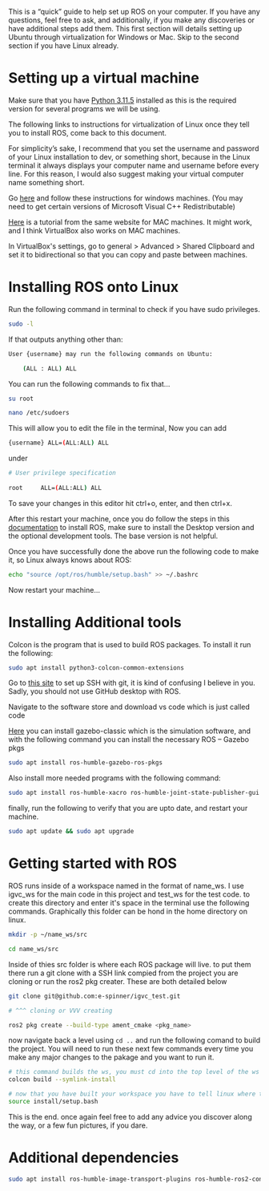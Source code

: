 This is a “quick” guide to help set up ROS on your computer. If you have any questions, feel free to ask, and additionally, if you make any discoveries or have additional steps add them. This first section will details setting up Ubuntu through virtualization for Windows or Mac. Skip to the second section if you have Linux already. 

# Setting up a virtual machine 

Make sure that you have [Python 3.11.5](https://www.python.org/downloads/release/python-31013/) installed as this is the required version for several programs we will be using. 

The following links to instructions for virtualization of Linux once they tell you to install ROS, come back to this document. 

For simplicity’s sake, I recommend that you set the username and password of your Linux installation to dev, or something short, because in the Linux terminal it always displays your computer name and username before every line. For this reason, I would also suggest making your virtual computer name something short. 

Go [here](https://www.theroboticsspace.com/blog/How-To-Install-ROS-2-in-Ubuntu-22-04-VM-On-Windows/) and follow these instructions for windows machines. (You may need to get certain versions of Microsoft Visual C++ Redistributable) 

[Here](https://www.theroboticsspace.com/blog/How-To-Install-ROS-2-in-Ubuntu-22-04-On-M1-Mac/) is a tutorial from the same website for MAC machines. It might work, and I think VirtualBox also works on MAC machines. 

In VirtualBox's settings, go to general > Advanced > Shared Clipboard and set it to bidirectional so that you can copy and paste between machines. 

# Installing ROS onto Linux 

Run the following command in terminal to check if you have sudo privileges.  

```bash
sudo -l 
```

If that outputs anything other than:   

```bash
User {username} may run the following commands on Ubuntu: 

    (ALL : ALL) ALL 
```
You can run the following commands to fix that... 
```bash
su root 

nano /etc/sudoers 
```
This will allow you to edit the file in the terminal, Now you can add  

```bash
{username} ALL=(ALL:ALL) ALL 
```

under

```bash
# User privilege specification 
 
root     ALL=(ALL:ALL) ALL 
```

To save your changes in this editor hit ctrl+o, enter, and then ctrl+x.

After this restart your machine, once you do follow the steps in this [documentation](https://docs.ros.org/en/humble/Installation/Ubuntu-Install-Debians.html) to install ROS, make sure to install the Desktop version and the optional development tools. The base version is not helpful. 

Once you have successfully done the above run the following code to make it, so Linux always knows about ROS: 

```bash
echo "source /opt/ros/humble/setup.bash" >> ~/.bashrc 
```
Now restart your machine... 

# Installing Additional tools 

Colcon is the program that is used to build ROS packages. To install it run the following: 
```bash
sudo apt install python3-colcon-common-extensions 
```
Go to [this site](https://docs.github.com/en/authentication/connecting-to-github-with-ssh) to set up SSH with git, it is kind of confusing I believe in you. Sadly, you should not use GitHub desktop with ROS. 

Navigate to the software store and download vs code which is just called code 

[Here](https://classic.gazebosim.org/tutorials?tut=install_ubuntu&cat=install) you can install gazebo-classic which is the simulation software, and with the following command you can install the necessary ROS – Gazebo pkgs  
```bash
sudo apt install ros-humble-gazebo-ros-pkgs 
```
Also install more needed programs with the following command: 
```bash
sudo apt install ros-humble-xacro ros-humble-joint-state-publisher-gui 

```
finally, run the following to verify that you are upto date, and restart your machine.
```bash
sudo apt update && sudo apt upgrade
```
# Getting started with ROS

ROS runs inside of a workspace named in the format of name_ws. I use igvc_ws for the main code in this project and test_ws for the test code. to create this directory and enter it's space in the terminal use the following commands. Graphically this folder can be hond in the home directory on linux.

```bash
mkdir -p ~/name_ws/src

cd name_ws/src
```

Inside of thies src folder is where each ROS package will live. to put them there run a git clone with a SSH link compied from the project you are cloning or run the ros2 pkg creater. These are both detailed below

```bash 
git clone git@github.com:e-spinner/igvc_test.git

# ^^^ cloning or VVV creating

ros2 pkg create --build-type ament_cmake <pkg_name>
```

now navigate back a level using ```cd ..``` and run the following comand to build the project. You will need to run these next few commands every time you make any major changes to the pakage and you want to run it.

```bash
# this command builds the ws, you must cd into the top level of the ws to run it. if you have multiple packages it defaults to building upto 16 at once, and if your machine can't handle that add --executor-sequential to the end
colcon build --symlink-install

# now that you have built your workspace you have to tell linux where to find your programs. you must do this evey time you open a brand new terminal to run a process from this workspace.
source install/setup.bash
```

This is the end. once again feel free to add any advice you discover along the way, or a few fun pictures, if you dare.

# Additional dependencies

```bash
sudo apt install ros-humble-image-transport-plugins ros-humble-ros2-control ros-humble-ros2-controllers ros-humble-slam-toolbox ros-humble-navigation2 ros-humble-nav2-bringup ros-humble-turtlebot3-gazebo ros-humble-twist-mux
```
